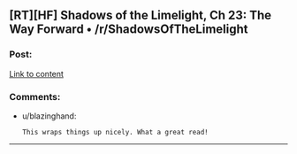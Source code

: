 ## [RT][HF] Shadows of the Limelight, Ch 23: The Way Forward • /r/ShadowsOfTheLimelight

### Post:

[Link to content](https://www.reddit.com/r/ShadowsOfTheLimelight/comments/3oaw10/shadows_of_the_limelight_ch_23_the_way_forward/)

### Comments:

- u/blazinghand:
  ```
  This wraps things up nicely. What a great read!
  ```

---

